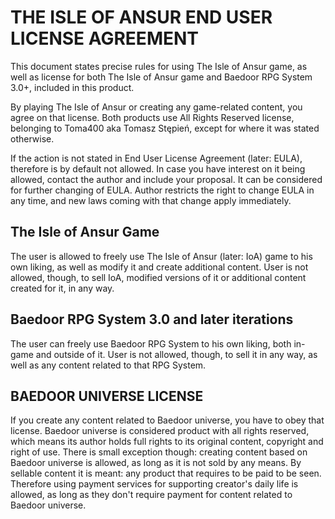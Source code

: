 # THE ISLE OF ANSUR END USER LICENSE AGREEMENT

This document states precise rules for using The Isle of Ansur game, 
as well as license for both The Isle of Ansur game and Baedoor RPG System 3.0+, 
included in this product. 

By playing The Isle of Ansur or creating any game-related content, 
you agree on that license. 
Both products use All Rights Reserved license, 
belonging to Toma400 aka Tomasz Stępień, except for where it was stated otherwise.

If the action is not stated in End User License Agreement (later: EULA), 
therefore is by default not allowed. 
In case you have interest on it being allowed, 
contact the author and include your proposal. 
It can be considered for further changing of EULA. 
Author restricts the right to change EULA in any time, 
and new laws coming with that change apply immediately.

## The Isle of Ansur Game

The user is allowed to freely use The Isle of Ansur (later: IoA) game to his own liking, 
as well as modify it and create additional content. 
User is not allowed, though, to sell IoA, 
modified versions of it or additional content created for it, in any way.

## Baedoor RPG System 3.0 and later iterations
The user can freely use Baedoor RPG System to his own liking, 
both in-game and outside of it. 
User is not allowed, though, to sell it in any way, 
as well as any content related to that RPG System.

## BAEDOOR UNIVERSE LICENSE
If you create any content related to Baedoor universe, you have to obey that license. 
Baedoor universe is considered product with all rights reserved, 
which means its author holds full rights to its original content, 
copyright and right of use. 
There is small exception though: creating content based on Baedoor universe is allowed, 
as long as it is not sold by any means. 
By sellable content it is meant: any product that requires to be paid to be seen. 
Therefore using payment services for supporting creator's daily life is allowed, 
as long as they don't require payment for content related to Baedoor universe.